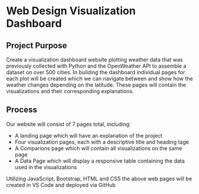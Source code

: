 # Web Design Visualization Dashboard

## Project Purpose
Create a visualization dashboard website plotting weather data that was previously collected with Python and the OpenWeather API to assemble a dataset on over 500 cities.  In building the dashboard individual pages for each plot will be created which we can navigate between and show how the weather changes depending on the latitude.  These pages will contain the visualizations and their corresponding explanations.

## Process
Our website will consist of 7 pages total, including:
- A landing page which will have an explanation of the project
- Four visualization pages, each with a descriptive title and heading tage
- A Comparions page which will contain all visualizations on the same page
- A Data Page which will display a responsive table containing the data used in the visualizations

Utilizing JavaScript, Bootstrap, HTML and CSS the above web pages will be created in VS Code and deployed via GitHub

